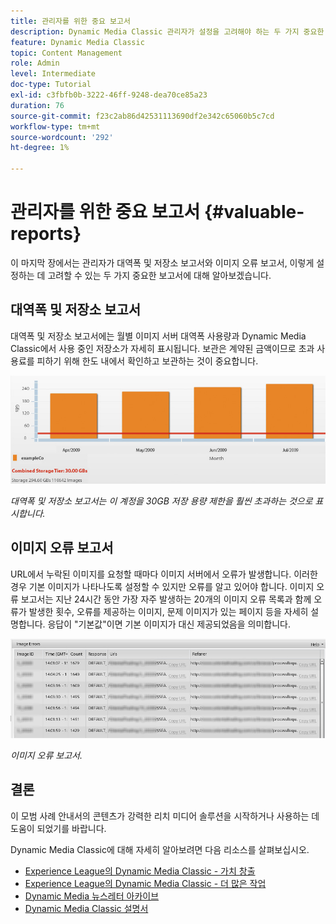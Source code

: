 ```yaml
---
title: 관리자를 위한 중요 보고서
description: Dynamic Media Classic 관리자가 설정을 고려해야 하는 두 가지 중요한 보고서를 살펴보십시오.
feature: Dynamic Media Classic
topic: Content Management
role: Admin
level: Intermediate
doc-type: Tutorial
exl-id: c3fbfb0b-3222-46ff-9248-dea70ce85a23
duration: 76
source-git-commit: f23c2ab86d42531113690df2e342c65060b5c7cd
workflow-type: tm+mt
source-wordcount: '292'
ht-degree: 1%

---
```


# 관리자를 위한 중요 보고서 {#valuable-reports}

이 마지막 장에서는 관리자가 대역폭 및 저장소 보고서와 이미지 오류 보고서, 이렇게 설정하는 데 고려할 수 있는 두 가지 중요한 보고서에 대해 알아보겠습니다.

## 대역폭 및 저장소 보고서

대역폭 및 저장소 보고서에는 월별 이미지 서버 대역폭 사용량과 Dynamic Media Classic에서 사용 중인 저장소가 자세히 표시됩니다. 보관은 계약된 금액이므로 초과 사용료를 피하기 위해 한도 내에서 확인하고 보관하는 것이 중요합니다.

![이미지](assets/valuable-reports/reports-1.jpg)

_대역폭 및 저장소 보고서는 이 계정을 30GB 저장 용량 제한을 훨씬 초과하는 것으로 표시합니다._

## 이미지 오류 보고서

URL에서 누락된 이미지를 요청할 때마다 이미지 서버에서 오류가 발생합니다. 이러한 경우 기본 이미지가 나타나도록 설정할 수 있지만 오류를 알고 있어야 합니다. 이미지 오류 보고서는 지난 24시간 동안 가장 자주 발생하는 20개의 이미지 오류 목록과 함께 오류가 발생한 횟수, 오류를 제공하는 이미지, 문제 이미지가 있는 페이지 등을 자세히 설명합니다. 응답이 &quot;기본값&quot;이면 기본 이미지가 대신 제공되었음을 의미합니다.

![이미지](assets/valuable-reports/reports-2.jpg)

_이미지 오류 보고서._

## 결론

이 모범 사례 안내서의 콘텐츠가 강력한 리치 미디어 솔루션을 시작하거나 사용하는 데 도움이 되었기를 바랍니다.

Dynamic Media Classic에 대해 자세히 알아보려면 다음 리소스를 살펴보십시오.

- [Experience League의 Dynamic Media Classic - 가치 창출](https://guided.adobe.com/?launch=AEM-5a#recommended/solutions/experience-manager)
- [Experience League의 Dynamic Media Classic - 더 많은 작업](https://guided.adobe.com/?launch=AEM-6a#recommended/solutions/experience-manager)
- [Dynamic Media 뉴스레터 아카이브](https://experienceleague.adobe.com/docs/dynamic-media-classic/using/dynamic-media-newsletter.html)
- [Dynamic Media Classic 설명서](https://experienceleague.adobe.com/docs/dynamic-media-classic/using/home.html)
